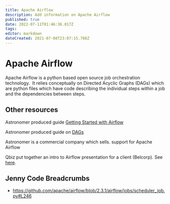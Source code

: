 ```yaml
---
title: Apache Airflow
description: Add information on Apache Airflow
published: true
date: 2022-07-11T01:46:36.017Z
tags: 
editor: markdown
dateCreated: 2021-07-08T23:07:15.788Z
---
```


# Apache Airflow

Apache Airflow is a python based open source job orchestration technology.  It relies conceptually on Directed Acyclic Graphs (DAGs) which are python files which have code describing the individual steps within a job and the dependencies between steps.

## Other resources

Astronomer produced guide [Getting Started with Airflow](https://drive.google.com/file/d/1BRMbMIq03gOPUranAFPa4M8r6UJ7Zhb5/view?usp=sharing)

Astronomer produced guide on [DAGs](https://drive.google.com/file/d/1IWhpRpv9BKiFDDaH-13TFChryf9hNfpq/view?usp=sharing) 

Astronomer is a commercial company which sells. support for Apache Airflow

Qbiz put together an intro to Airflow presentation for a client (Belcorp). See [here](https://drive.google.com/drive/folders/1eZZatY5Q0my9mT9Aha2JLO1-hn55ZdUK?usp=sharing).

## Jenny Code Breadcrumbs
- https://github.com/apache/airflow/blob/2.3.1/airflow/jobs/scheduler_job.py#L246
